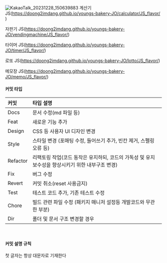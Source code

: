 ![KakaoTalk_20231228_150639883](https://github.com/doong2imdang/youngs-bakery/assets/124869695/691bd61d-f915-44c5-8100-f73b3189bc9e)
계산기 JS(https://doong2imdang.github.io/youngs-bakery-JO/calculator/JS_flavor/
)

자판기 JS(https://doong2imdang.github.io/youngs-bakery-JO/vendingmachine/JS_flavor/)

타이머 JS(https://doong2imdang.github.io/youngs-bakery-JO/timer/JS_flavor/)

로또 JS(https://doong2imdang.github.io/youngs-bakery-JO/lotto/JS_flavor/)

메모장 JS(https://doong2imdang.github.io/youngs-bakery-JO/memo/JS_flavor/)

#### 커밋 타입

| 커밋     | 타입 설명                                                                                        |
| :------- | :----------------------------------------------------------------------------------------------- |
| Docs     | 문서 수정(md 파일 등)                                                                            |
| Feat     | 새로운 기능 추가                                                                                 |
| Design   | CSS 등 사용자 UI 디자인 변경                                                                     |
| Style    | 스타일 변경 (포매팅 수정, 들어쓰기 추가, 빈칸 제거, 스펠링 오류 등)                              |
| Refactor | 리팩토링 작업(코드 동작은 유지하되, 코드의 가독성 및 유지보수성을 향상시키기 위한 내부구조 변경) |
| Fix      | 버그 수정                                                                                        |
| Revert   | 커밋 취소(reset 사용금지)                                                                        |
| Test     | 테스트 코드 추가, 기존 테스트 수정                                                               |
| Chore    | 빌드 관련 파일 수정 (패키지 매니저 설정등 개발코드와 무관한 부분)                                |
| Dir      | 폴더 및 문서 구조 변경할 경우                                                                    |

<br>

#### 커밋 설명 규칙

첫 글자는 항상 대문자로 기재한다
